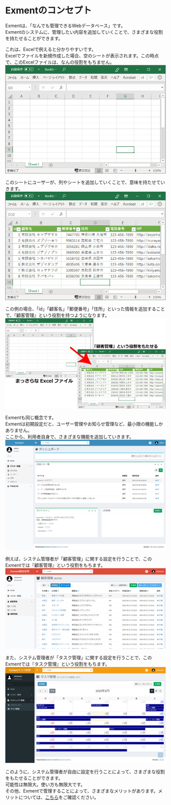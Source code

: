 # Exmentのコンセプト
Exmentは、「なんでも管理できるWebデータベース」です。  
Exmentのシステムに、管理したい内容を追加していくことで、さまざまな役割を持たせることができます。  
  
これは、Excelで例えると分かりやすいです。  
Excelでファイルを新規作成した場合、空のシートが表示されます。この時点で、このExcelファイルは、なんの役割をもちません。 
![データ画面](img/concept/concept3.png)  

このシートにユーザーが、列やシートを追加していくことで、意味を持たせていきます。  
![データ画面](img/concept/concept4.png)  
      
この例の場合、「id」「顧客名」「郵便番号」「住所」といった情報を追加することで、『顧客管理』という役割を持つようになります。  
![データ画面](img/concept/concept1.png)

Exmentも同じ概念です。  
Exmentは初期設定だと、ユーザー管理やお知らせ管理など、最小限の機能しかありません。  
ここから、利用者自身で、さまざまな機能を追加していきます。  
![データ画面](img/concept/concept2.png)    

例えば、システム管理者が「顧客管理」に関する設定を行うことで、このExmentでは『顧客管理』という役割をもちます。
![データ画面](img/concept/concept5.png)    

また、システム管理者が「タスク管理」に関する設定を行うことで、このExmentでは『タスク管理』という役割をもちます。
![データ画面](img/concept/concept6.png)    
  
このように、システム管理者が自由に設定を行うことによって、さまざまな役割をもたせることができます。  
可能性は無限大。使い方も無限大です。  
その他、Exmentで管理することによって、さまざまなメリットがあります。メリットについては、[こちら](https://exment.net/merit)をご確認ください。
